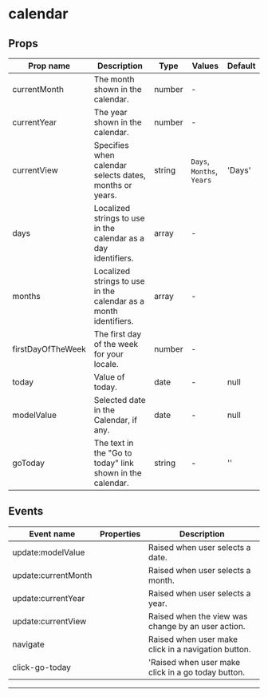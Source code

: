 # calendar

## Props

| Prop name         | Description                                                      | Type   | Values                    | Default |
| ----------------- | ---------------------------------------------------------------- | ------ | ------------------------- | ------- |
| currentMonth      | The month shown in the calendar.                                 | number | -                         |         |
| currentYear       | The year shown in the calendar.                                  | number | -                         |         |
| currentView       | Specifies when calendar selects dates, months or years.          | string | `Days`, `Months`, `Years` | 'Days'  |
| days              | Localized strings to use in the calendar as a day identifiers.   | array  | -                         |         |
| months            | Localized strings to use in the calendar as a month identifiers. | array  | -                         |         |
| firstDayOfTheWeek | The first day of the week for your locale.                       | number | -                         |         |
| today             | Value of today.                                                  | date   | -                         | null    |
| modelValue        | Selected date in the Calendar, if any.                           | date   | -                         | null    |
| goToday           | The text in the "Go to today" link shown in the calendar.        | string | -                         | ''      |

## Events

| Event name          | Properties | Description                                         |
| ------------------- | ---------- | --------------------------------------------------- |
| update:modelValue   |            | Raised when user selects a date.                    |
| update:currentMonth |            | Raised when user selects a month.                   |
| update:currentYear  |            | Raised when user selects a year.                    |
| update:currentView  |            | Raised when the view was change by an user action.  |
| navigate            |            | Raised when user make click in a navigation button. |
| click-go-today      |            | 'Raised when user make click in a go today button.  |

---
